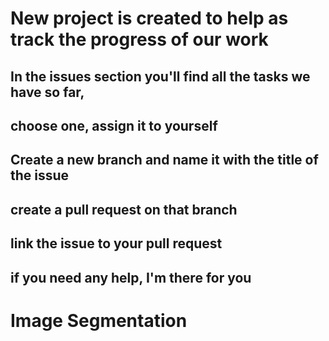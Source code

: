 # New project is created to help as track the progress of our work

## In the issues section you'll find all the tasks we have so far,  
## choose one, assign it to yourself
## Create a new branch and name it with the title of the issue
## create a pull request on that branch
## link the issue to your pull request
## if you need any help, I'm there for you

# Image Segmentation
